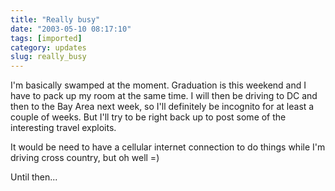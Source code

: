 ```yaml
---
title: "Really busy"
date: "2003-05-10 08:17:10"
tags: [imported]
category: updates
slug: really_busy
---
```

	
I'm basically swamped at the moment.  Graduation is this weekend and I have to pack up my room at the same time.  I will then be driving to DC and then to the Bay Area next week, so I'll definitely be incognito for at least a couple of weeks.  But I'll try to be right back up to post some of the interesting travel exploits.

It would be need to have a cellular internet connection to do things while I'm driving cross country, but oh well =)

Until then...
